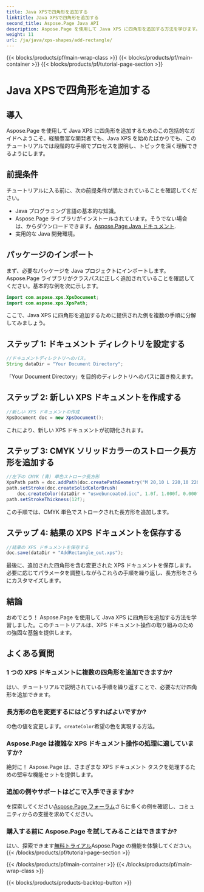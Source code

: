 ```yaml
---
title: Java XPSで四角形を追加する
linktitle: Java XPSで四角形を追加する
second_title: Aspose.Page Java API
description: Aspose.Page を使用して Java XPS に四角形を追加する方法を学びます。シームレスなドキュメント操作については、ステップバイステップのガイドに従ってください。 #JavaXPS #AsposePage
weight: 11
url: /ja/java/xps-shapes/add-rectangle/
---
```


{{< blocks/products/pf/main-wrap-class >}}
{{< blocks/products/pf/main-container >}}
{{< blocks/products/pf/tutorial-page-section >}}

# Java XPSで四角形を追加する

## 導入
Aspose.Page を使用して Java XPS に四角形を追加するためのこの包括的なガイドへようこそ。経験豊富な開発者でも、Java XPS を始めたばかりでも、このチュートリアルでは段階的な手順でプロセスを説明し、トピックを深く理解できるようにします。
## 前提条件
チュートリアルに入る前に、次の前提条件が満たされていることを確認してください。
- Java プログラミング言語の基本的な知識。
-  Aspose.Page ライブラリがインストールされています。そうでない場合は、からダウンロードできます。[Aspose.Page Java ドキュメント](https://reference.aspose.com/page/java/).
- 実用的な Java 開発環境。
## パッケージのインポート
まず、必要なパッケージを Java プロジェクトにインポートします。 Aspose.Page ライブラリがクラスパスに正しく追加されていることを確認してください。基本的な例を次に示します。
```java
import com.aspose.xps.XpsDocument;
import com.aspose.xps.XpsPath;
```
ここで、Java XPS に四角形を追加するために提供された例を複数の手順に分解してみましょう。
## ステップ 1: ドキュメント ディレクトリを設定する
```java
//ドキュメントディレクトリへのパス。
String dataDir = "Your Document Directory";
```
「Your Document Directory」を目的のディレクトリへのパスに置き換えます。
## ステップ 2: 新しい XPS ドキュメントを作成する
```java
//新しい XPS ドキュメントの作成
XpsDocument doc = new XpsDocument();
```
これにより、新しい XPS ドキュメントが初期化されます。
## ステップ 3: CMYK ソリッドカラーのストローク長方形を追加する
```java
//左下の CMYK (青) 単色ストローク長方形
XpsPath path = doc.addPath(doc.createPathGeometry("M 20,10 L 220,10 220,100 20,100 Z"));
path.setStroke(doc.createSolidColorBrush(
    doc.createColor(dataDir + "uswebuncoated.icc", 1.0f, 1.000f, 0.000f, 0.000f, 0.000f)));
path.setStrokeThickness(12f);
```
この手順では、CMYK 単色でストロークされた長方形を追加します。
## ステップ 4: 結果の XPS ドキュメントを保存する
```java
//結果の XPS ドキュメントを保存する
doc.save(dataDir + "AddRectangle_out.xps");
```
最後に、追加された四角形を含む変更された XPS ドキュメントを保存します。
必要に応じてパラメータを調整しながらこれらの手順を繰り返し、長方形をさらにカスタマイズします。
## 結論
おめでとう！ Aspose.Page を使用して Java XPS に四角形を追加する方法を学習しました。このチュートリアルは、XPS ドキュメント操作の取り組みのための強固な基盤を提供します。
## よくある質問
### 1 つの XPS ドキュメントに複数の四角形を追加できますか?
はい、チュートリアルで説明されている手順を繰り返すことで、必要なだけ四角形を追加できます。
### 長方形の色を変更するにはどうすればよいですか?
の色の値を変更します。`createColor`希望の色を実現する方法。
### Aspose.Page は複雑な XPS ドキュメント操作の処理に適していますか?
絶対に！ Aspose.Page は、さまざまな XPS ドキュメント タスクを処理するための堅牢な機能セットを提供します。
### 追加の例やサポートはどこで入手できますか?
を探索してください[Aspose.Page フォーラム](https://forum.aspose.com/c/page/39)さらに多くの例を確認し、コミュニティからの支援を求めてください。
### 購入する前に Aspose.Page を試してみることはできますか?
はい、探索できます[無料トライアル](https://releases.aspose.com/)Aspose.Page の機能を体験してください。
{{< /blocks/products/pf/tutorial-page-section >}}

{{< /blocks/products/pf/main-container >}}
{{< /blocks/products/pf/main-wrap-class >}}

{{< blocks/products/products-backtop-button >}}

